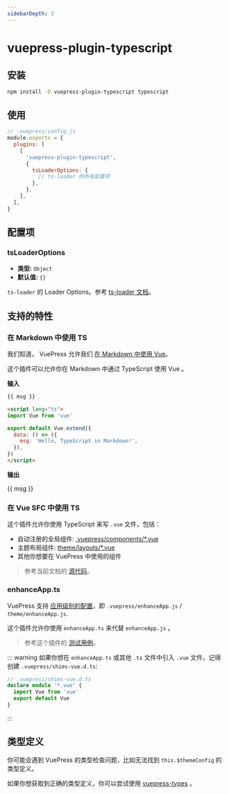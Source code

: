 ```yaml
---
sidebarDepth: 3
---
```


# vuepress-plugin-typescript <GitHubLink repo="vuepress/vuepress-community"/>

## 安装

```sh
npm install -D vuepress-plugin-typescript typescript
```

## 使用

```js
// .vuepress/config.js
module.exports = {
  plugins: [
    [
      'vuepress-plugin-typescript',
      {
        tsLoaderOptions: {
          // ts-loader 的所有配置项
        },
      },
    ],
  ],
}
```

## 配置项

### tsLoaderOptions

- **类型:** `Object`
- **默认值:** `{}`

`ts-loader` 的 Loader Options。参考 [ts-loader 文档](https://github.com/TypeStrong/ts-loader#loader-options)。

## 支持的特性

### 在 Markdown 中使用 TS

我们知道， VuePress 允许我们 [在 Markdown 中使用 Vue](https://vuepress.vuejs.org/zh/guide/using-vue.html)。

这个插件可以允许你在 Markdown 中通过 TypeScript 使用 Vue 。

**输入**

```md
{{ msg }}

<script lang="ts">
import Vue from 'vue'

export default Vue.extend({
  data: () => ({
    msg: 'Hello, TypeScript in Markdown!',
  }),
})
</script>
```

**输出**

{{ msg }}

<script lang="ts">
import Vue from 'vue'

export default Vue.extend({
  data: () => ({
    msg: 'Hello, TypeScript in Markdown!',
  }),
})
</script>

### 在 Vue SFC 中使用 TS

这个插件允许你使用 TypeScript 来写 `.vue` 文件，包括：

- 自动注册的全局组件: [.vuepress/components/\*.vue](https://vuepress.vuejs.org/zh/guide/directory-structure.html)
- 主题布局组件: [theme/layouts/\*.vue](https://vuepress.vuejs.org/theme/writing-a-theme.html#layout-component)
- 其他你想要在 VuePress 中使用的组件

> 参考当前文档的 [源代码](https://github.com/vuepress/vuepress-community/tree/main/packages/docs/src/.vuepress/components)。

### enhanceApp.ts

VuePress 支持 [应用级别的配置](https://vuepress.vuejs.org/zh/guide/basic-config.html#app-level-enhancements)，即 `.vuepress/enhanceApp.js` / `theme/enhanceApp.js`.

这个插件允许你使用 `enhanceApp.ts` 来代替 `enhanceApp.js` 。

> 参考这个插件的 [测试用例](https://github.com/vuepress/vuepress-community/blob/main/packages/vuepress-plugin-typescript/test/e2e/docs/.vuepress/theme/enhanceApp.ts)。

::: warning
如果你想在 `enhanceApp.ts` 或其他 `.ts` 文件中引入 `.vue` 文件，记得创建 `.vuepress/shims-vue.d.ts`:

```ts
// .vuepress/shims-vue.d.ts
declare module '*.vue' {
  import Vue from 'vue'
  export default Vue
}
```

:::

## 类型定义

你可能会遇到 VuePress 的类型检查问题，比如无法找到 `this.$themeConfig` 的类型定义。

如果你想获取到正确的类型定义，你可以尝试使用 [vuepress-types](../tools/types.md) 。
